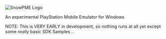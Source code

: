 ![SnowPME Logo](https://raw.githubusercontent.com/KuromeSan/SnowPME/master/Logo.png)

An experimental PlayStation Mobile Emulator for Windows


NOTE: This is VERY EARLY in development, so nothing runs at all yet except some *really* basic SDK Samples .. 
